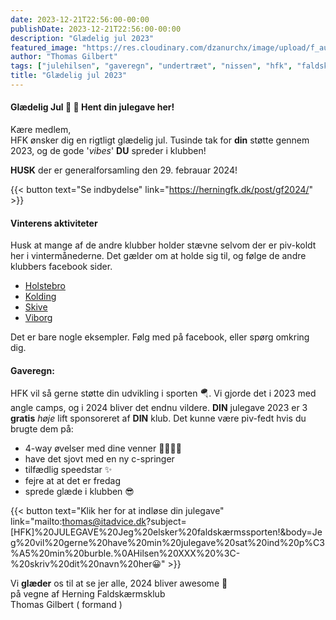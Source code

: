 ```yaml
---
date: 2023-12-21T22:56:00-00:00
publishDate: 2023-12-21T22:56:00-00:00
description: "Glædelig jul 2023"
featured_image: "https://res.cloudinary.com/dzanurchx/image/upload/f_auto,q_auto/v1/hfksource/images/hrrldn7pmigtplsfzoxp"
author: "Thomas Gilbert"
tags: ["julehilsen", "gaveregn", "undertræet", "nissen", "hfk", "faldskærm", "gave"]
title: "Glædelig jul 2023"
---
```


#### Glædelig Jul 🎄 🎅 Hent din julegave her!
Kære medlem,  
HFK ønsker dig en rigtligt glædelig jul. Tusinde tak for **din** støtte gennem 2023, og de gode '*vibes*' **DU** spreder i klubben!

**HUSK** der er generalforsamling den 29. febrauar 2024!

{{< button text="Se indbydelse" link="https://herningfk.dk/post/gf2024/" >}}

#### Vinterens aktiviteter
Husk at mange af de andre klubber holder stævne selvom der er piv-koldt her i vintermånederne. Det gælder om at holde sig til, og følge de andre klubbers facebook sider.
- [Holstebro](https://www.facebook.com/groups/23548385683/)
- [Kolding](https://www.facebook.com/groups/556787097693273/)
- [Skive](https://www.facebook.com/groups/1538289479745582/)
- [Viborg](https://www.facebook.com/groups/1422073558068908/)

Det er bare nogle eksempler. Følg med på facebook, eller spørg omkring dig.
#### Gaveregn:
HFK vil så gerne støtte din udvikling i sporten 🪂. Vi gjorde det i 2023 med angle camps, og i 2024 bliver det endnu vildere. **DIN** julegave 2023 er 3 **gratis** *høje* lift sponsoreret af **DIN** klub.
Det kunne være piv-fedt hvis du brugte dem på:
- 4-way øvelser med dine venner 👯‍♂️👯‍♂️
- have det sjovt med en ny c-springer
- tilfædlig speedstar ✨
- fejre at at det er fredag
- sprede glæde i klubben 😎

{{< button text="Klik her for at indløse din julegave" link="mailto:thomas@itadvice.dk?subject=[HFK]%20JULEGAVE%20Jeg%20elsker%20faldskærmssporten!&body=Jeg%20vil%20gerne%20have%20min%20julegave%20sat%20ind%20p%C3%A5%20min%20burble.%0AHilsen%20XXX%20%3C-%20skriv%20dit%20navn%20her😀" >}}

Vi **glæder** os til at se jer alle, 2024 bliver awesome 🤘  
på vegne af Herning Faldskærmsklub  
Thomas Gilbert ( formand )